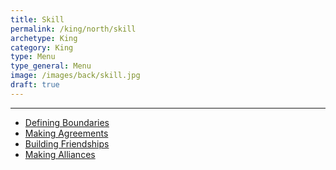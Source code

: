 ```yaml
---
title: Skill
permalink: /king/north/skill
archetype: King
category: King
type: Menu
type_general: Menu
image: /images/back/skill.jpg
draft: true
---
```


---
- [Defining Boundaries](/king/north/skill/defining_boundaries)
- [Making Agreements](/king/north/skill/making_agreements)
- [Building Friendships](/king/north/skill/building_friendships)
- [Making Alliances](/king/north/skill/making_alliances)
